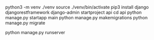 python3 -m venv ./venv
source ./venv/bin/activate
pip3 install django djangorestframework
django-admin startproject api
cd api
python manage.py startapp main
python manage.py makemigrations
python manage.py migrate

python manage.py runserver
